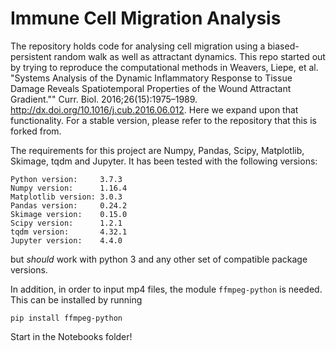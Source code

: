 # Immune Cell Migration Analysis

The repository holds code for analysing cell migration using a biased-persistent random walk as well as attractant dynamics.
This repo started out by trying to reproduce the computational methods in Weavers, Liepe, et al. "Systems Analysis of the Dynamic Inflammatory Response to Tissue Damage Reveals Spatiotemporal Properties of the Wound Attractant Gradient."" Curr. Biol. 2016;26(15):1975–1989. http://dx.doi.org/10.1016/j.cub.2016.06.012. Here we expand upon that functionality. For a stable version, please refer to the repository that this is forked from.

The requirements for this project are Numpy, Pandas, Scipy, Matplotlib, Skimage, tqdm and Jupyter. It has been tested with the following versions:

```
Python version:     3.7.3
Numpy version:      1.16.4
Matplotlib version: 3.0.3
Pandas version:     0.24.2
Skimage version:    0.15.0
Scipy version:      1.2.1
tqdm version:       4.32.1
Jupyter version:    4.4.0
```

but *should* work with python 3 and any other set of compatible package versions.

In addition, in order to input mp4 files, the module `ffmpeg-python` is needed. This can be installed by running

```
pip install ffmpeg-python
```

Start in the Notebooks folder!
